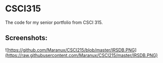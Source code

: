 # CSCI315
The code for my senior portfolio from CSCI 315.

## Screenshots:

![https://github.com/Maranux/CSCI215/blob/master/IRSDB.PNG](https://raw.githubusercontent.com/Maranux/CSCI215/master/IRSDB.PNG)
